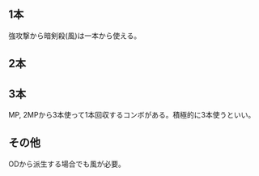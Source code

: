 ## 1本

強攻撃から暗剣殺(風)は一本から使える。

## 2本

## 3本

MP, 2MPから3本使って1本回収するコンボがある。積極的に3本使うといい。

## その他

ODから派生する場合でも風が必要。
